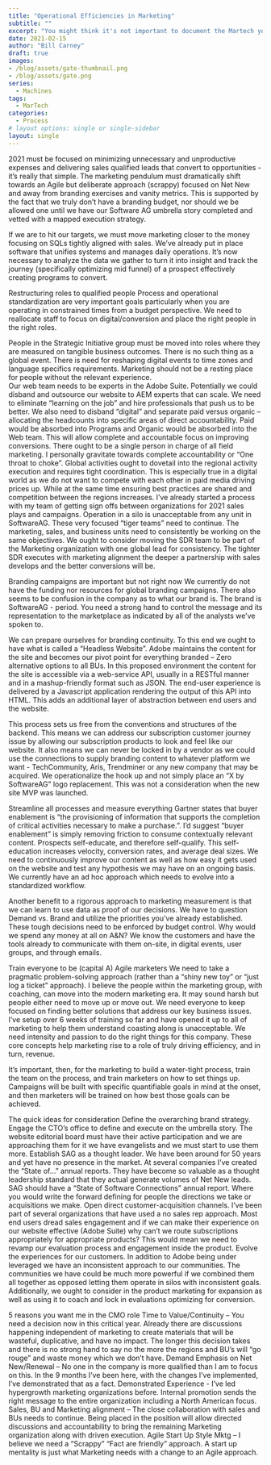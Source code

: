 ```yaml
---
title: "Operational Efficiencies in Marketing"
subtitle: ""
excerpt: "You might think it's not important to document the Martech you use but I'd suggest that shoud you chhose not to you'll eventually run into overlap as well as compliance concerns. In this post we'll focus on the why take the time to do it and"
date: 2021-02-15
author: "Bill Carney"
draft: true
images:
- /blog/assets/gate-thumbnail.png
- /blog/assets/gate.png
series:
  - Machines
tags:
  - MarTech
categories:
  - Process
# layout options: single or single-sidebar
layout: single
---
```


					
2021 must be focused on minimizing unnecessary and unproductive expenses and delivering sales qualified leads that convert to opportunities - it’s really that simple. The marketing pendulum must dramatically shift towards an Agile but deliberate approach (scrappy) focused on Net New and away from branding exercises and vanity metrics. This is supported by the fact that we truly don’t have a branding budget, nor should we be allowed one until we have our Software AG umbrella story completed and vetted with a mapped execution strategy.

If we are to hit our targets, we must move marketing closer to the money focusing on SQLs tightly aligned with sales. We’ve already put in place software that unifies systems and manages daily operations. It’s now necessary to analyze the data we gather to turn it into insight and track the journey (specifically optimizing mid funnel) of a prospect effectively creating programs to convert.

Restructuring roles to qualified people
Process and operational standardization are very important goals particularly when you are operating in constrained times from a budget perspective.  We need to reallocate staff to focus on digital/conversion and place the right people in the right roles.  

People in the Strategic Initiative group must be moved into roles where they are measured on tangible business outcomes. There is no such thing as a global event. There is need for reshaping digital events to time zones and language specifics requirements. Marketing should not be a resting place for people without the relevant experience.  
Our web team needs to be experts in the Adobe Suite. Potentially we could disband and outsource our website to AEM experts that can scale. We need to eliminate “learning on the job” and hire professionals that push us to be better. 
We also need to disband “digital” and separate paid versus organic – allocating the headcounts into specific areas of direct accountability.  Paid would be absorbed into Programs and Organic would be absorbed into the Web team. This will allow complete and accountable focus on improving conversions.
There ought to be a single person in charge of all field marketing.  I personally gravitate towards complete accountability or “One throat to choke”. Global activities ought to dovetail into the regional activity execution and requires tight coordination. This is especially true in a digital world as we do not want to compete with each other in paid media driving prices up. While at the same time ensuring best practices are shared and competition between the regions increases. 
I’ve already started a process with my team of getting sign offs between organizations for 2021 sales plays and campaigns. Operation in a silo is unacceptable from any unit in SoftwareAG. These very focused “tiger teams” need to continue. The marketing, sales, and business units need to consistently be working on the same objectives.
We ought to consider moving the SDR team to be part of the Marketing organization with one global lead for consistency. The tighter SDR executes with marketing alignment the deeper a partnership with sales develops and the better conversions will be.

Branding campaigns are important but not right now
We currently do not have the funding nor resources for global branding campaigns.  There also seems to be confusion in the company as to what our brand is.  The brand is SoftwareAG - period. You need a strong hand to control the message and its representation to the marketplace as indicated by all of the analysts we’ve spoken to.

We can prepare ourselves for branding continuity.  To this end we ought to have what is called a “Headless Website”.  Adobe maintains the content for the site and becomes our pivot point for everything branded – Zero alternative options to all BUs. In this proposed environment the content for the site is accessible via a web-service API, usually in a RESTful manner and in a mashup-friendly format such as JSON. The end-user experience is delivered by a Javascript application rendering the output of this API into HTML. This adds an additional layer of abstraction between end users and the website.

This process sets us free from the conventions and structures of the backend. This means we can address our subscription customer journey issue by allowing our subscription products to look and feel like our website. It also means we can never be locked in by a vendor as we could use the connections to supply branding content to whatever platform we want - TechCommunity, Aris, Trendminer or any new company that may be acquired. We operationalize the hook up and not simply place an “X by SoftwareAG” logo replacement. This was not a consideration when the new site MVP was launched.

Streamline all processes and measure everything
Gartner states that buyer enablement is “the provisioning of information that supports the completion of critical activities necessary to make a purchase.”.  I’d suggest “buyer enablement” is simply removing friction to consume contextually relevant content. Prospects self-educate, and therefore self-qualify. This self-education increases velocity, conversion rates, and average deal sizes. We need to continuously improve our content as well as how easy it gets used on the website and test any hypothesis we may have on an ongoing basis. We currently have an ad hoc approach which needs to evolve into a standardized workflow.

Another benefit to a rigorous approach to marketing measurement is that we can learn to use data as proof of our decisions. We have to question Demand vs. Brand and utilize the priorities you’ve already established.  These tough decisions need to be enforced by budget control. Why would we spend any money at all on A&N? We know the customers and have the tools already to communicate with them on-site, in digital events, user groups, and through emails.

Train everyone to be (capital A) Agile marketers
We need to take a pragmatic problem-solving approach (rather than a “shiny new toy” or “just log a ticket” approach).  I believe the people within the marketing group, with coaching, can move into the modern marketing era. It may sound harsh but people either need to move up or move out. We need everyone to keep focused on finding better solutions that address our key business issues. I’ve setup over 6 weeks of training so far and have opened it up to all of marketing to help them understand coasting along is unacceptable. We need intensity and passion to do the right things for this company. These core concepts help marketing rise to a role of truly driving efficiency, and in turn, revenue.

It’s important, then, for the marketing to build a water-tight process, train the team on the process, and train marketers on how to set things up. Campaigns will be built with specific quantifiable goals in mind at the onset, and then marketers will be trained on how best those goals can be achieved. 

The quick ideas for consideration
Define the overarching brand strategy. Engage the CTO’s office to define and execute on the umbrella story.  The website editorial board must have their active participation and we are approaching them for it we have evangelists and we must start to use them more. 
Establish SAG as a thought leader.  We have been around for 50 years and yet have no presence in the market. At several companies I’ve created the “State of…” annual reports.  They have become so valuable as a thought leadership standard that they actual generate volumes of Net New leads.  SAG should have a “State of Software Connections” annual report.  Where you would write the forward defining for people the directions we take or acquisitions we make.
Open direct customer-acquisition channels. I’ve been part of several organizations that have used a no sales rep approach.  Most end users dread sales engagement and if we can make their experience on our website effective (Adobe Suite) why can’t we route subscriptions appropriately for appropriate products?  This would mean we need to revamp our evaluation process and engagement inside the product.
Evolve the experiences for our customers. In addition to Adobe being under leveraged we have an inconsistent approach to our communities.  The communities we have could be much more powerful if we combined them all together as opposed letting them operate in silos with inconsistent goals. Additionally, we ought to consider in the product marketing for expansion as well as using it to coach and lock in evaluations optimizing for conversion.

5 reasons you want me in the CMO role
Time to Value/Continuity – You need a decision now in this critical year. Already there are discussions happening independent of marketing to create materials that will be wasteful, duplicative, and have no impact. The longer this decision takes and there is no strong hand to say no the more the regions and BU’s will “go rouge” and waste money which we don’t have.
Demand Emphasis on Net New/Renewal – No one in the company is more qualified than I am to focus on this. In the 9 months I’ve been here, with the changes I’ve implemented, I’ve demonstrated that as a fact.
Demonstrated Experience - I’ve led hypergrowth marketing organizations before. Internal promotion sends the right message to the entire organization including a North American focus.
Sales, BU and Marketing alignment – The close collaboration with sales and BUs needs to continue. Being placed in the position will allow directed discussions and accountability to bring the remaining Marketing organization along with driven execution.
Agile Start Up Style Mktg – I believe we need a “Scrappy” “Fact are friendly” approach. A start up mentality is just what Marketing needs with a change to an Agile approach.
